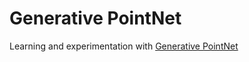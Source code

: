 # **Generative PointNet**

Learning and experimentation with [Generative PointNet](https://arxiv.org/abs/2004.01301)
